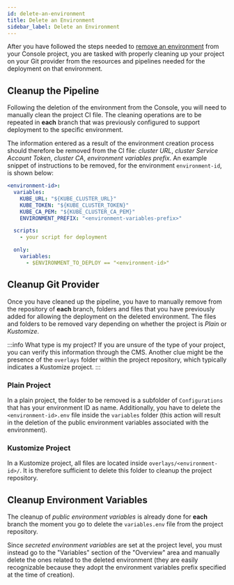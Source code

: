 ```yaml
---
id: delete-an-environment
title: Delete an Environment
sidebar_label: Delete an Environment
---
```


After you have followed the steps needed to [remove an environment](/products/console/project-configuration/manage-runtime-environments/index.md#remove-an-environment) from your Console project, you are tasked with properly cleaning up your project on your Git provider from the resources and pipelines needed for the deployment on that environment.

## Cleanup the Pipeline

Following the deletion of the environment from the Console, you will need to manually clean the project CI file. The cleaning operations are to be repeated in **each** branch that was previously configured to support deployment to the specific environment.

The information entered as a result of the environment creation process should therefore be removed from the CI file: *cluster URL*, *cluster Service Account Token*, *cluster CA*, *environment variables prefix*. An example snippet of instructions to be removed, for the environment `environment-id`, is shown below:

```yaml
<environment-id>:
  variables:
    KUBE_URL: "${KUBE_CLUSTER_URL}"
    KUBE_TOKEN: "${KUBE_CLUSTER_TOKEN}"
    KUBE_CA_PEM: "${KUBE_CLUSTER_CA_PEM}"
    ENVIRONMENT_PREFIX: "<environment-variables-prefix>"

  scripts:
    - your script for deployment

  only:
    variables:
      - $ENVIRONMENT_TO_DEPLOY == "<environment-id>"
```

## Cleanup Git Provider

Once you have cleaned up the pipeline, you have to manually remove from the repository of **each** branch, folders and files that you have previously added for allowing the deployment on the deleted environment.
The files and folders to be removed vary depending on whether the project is *Plain* or *Kustomize*.

:::info What type is my project?
If you are unsure of the type of your project, you can verify this information through the CMS.
Another clue might be the presence of the `overlays` folder within the project repository, which typically indicates a Kustomize project.
:::

### Plain Project

In a plain project, the folder to be removed is a subfolder of `Configurations` that has your environment ID as name. Additionally, you have to delete the `<environment-id>.env` file inside the `variables` folder (this action will result in the deletion of the public environment variables associated with the environment).

### Kustomize Project

In a Kustomize project, all files are located inside `overlays/<environment-id>/`. It is therefore sufficient to delete this folder to cleanup the project repository.

## Cleanup Environment Variables

The cleanup of *public environment variables* is already done for **each** branch the moment you go to delete the `variables.env` file from the project repository.

Since *secreted environment variables* are set at the project level, you must instead go to the "Variables" section of the "Overview" area and manually delete the ones related to the deleted environment (they are easily recognizable because they adopt the environment variables prefix specified at the time of creation).
